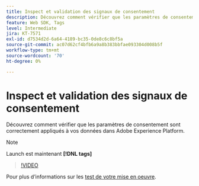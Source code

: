 ```yaml
---
title: Inspect et validation des signaux de consentement
description: Découvrez comment vérifier que les paramètres de consentement sont correctement appliqués à vos données dans Adobe Experience Platform.
feature: Web SDK, Tags
level: Intermediate
jira: KT-7571
exl-id: d7534d2d-6a64-4189-bc35-0de8c6c8bf5a
source-git-commit: ac07d62cf4bfb6a9a8b383bbfae093304d008b5f
workflow-type: tm+mt
source-wordcount: '70'
ht-degree: 0%

---
```


# Inspect et validation des signaux de consentement

Découvrez comment vérifier que les paramètres de consentement sont correctement appliqués à vos données dans Adobe Experience Platform.


>[!NOTE]
>
> Launch est maintenant **[!DNL tags]**

>[!VIDEO](https://video.tv.adobe.com/v/332696/?quality=12&learn=on)

Pour plus d’informations sur les [test de votre mise en oeuvre](https://experienceleague.adobe.com/docs/experience-platform/landing/governance-privacy-security/consent/adobe/overview.html?lang=en#test-implementation).
